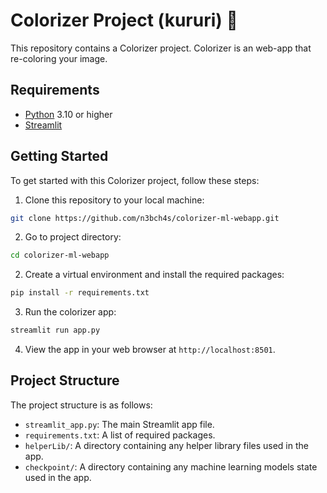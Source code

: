 # Colorizer Project (kururi) 🎨

This repository contains a Colorizer project. Colorizer is an web-app that re-coloring your image.

## Requirements

- [Python](https://www.python.org/) 3.10 or higher
- [Streamlit](https://streamlit.io/)

## Getting Started

To get started with this Colorizer project, follow these steps:

1. Clone this repository to your local machine:

```bash
git clone https://github.com/n3bch4s/colorizer-ml-webapp.git
```

2. Go to project directory:

```bash
cd colorizer-ml-webapp
```

2. Create a virtual environment and install the required packages:

```bash
pip install -r requirements.txt
```

3. Run the colorizer app:

```bash
streamlit run app.py
```

4. View the app in your web browser at `http://localhost:8501`.

## Project Structure

The project structure is as follows:

- `streamlit_app.py`: The main Streamlit app file.
- `requirements.txt`: A list of required packages.
- `helperLib/`: A directory containing any helper library files used in the app.
- `checkpoint/`: A directory containing any machine learning models state used in the app.
